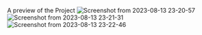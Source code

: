
A preview of the Project
![Screenshot from 2023-08-13 23-20-57](https://github.com/malto101/STM32_interface_PCB/assets/70323154/8d545f4a-59ee-4084-b017-63cde4b52e7b)
![Screenshot from 2023-08-13 23-21-31](https://github.com/malto101/STM32_interface_PCB/assets/70323154/ff4b017e-38ab-4cbd-99bd-5b8e970a645a)
![Screenshot from 2023-08-13 23-22-46](https://github.com/malto101/STM32_interface_PCB/assets/70323154/2ca36908-1fc3-4fc7-b6ee-ffef5c2cefc3)
